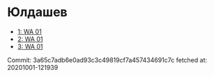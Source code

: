 # Юлдашев
- [1: WA 01](1.md)
- [2: WA 01](2.md)
- [3: WA 01](3.md)

Commit: 3a65c7adb6e0ad93c3c49819cf7a457434691c7c
 fetched at: 20201001-121939
